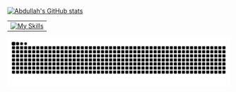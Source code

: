 [![Abdullah's GitHub stats](https://github-readme-stats.vercel.app/api?username=abdulahmd&theme=blue_navy)](https://github.com/abdulahmd/github-readme-stats)
<table>
    <td>
      <a href="https://skillicons.dev">
        <img src="https://skillicons.dev/icons?i=vscode,anaconda,java,python,pytorch,matlab,notion,opencv,unity,blender&perline=5" alt="My Skills">
      </a>
    </td>
</table>
<picture>
  <source media="(prefers-color-scheme: dark)" srcset="https://raw.githubusercontent.com/abdulahmd/abdulahmd/output/github-contribution-grid-snake-dark.svg">
  <source media="(prefers-color-scheme: light)" srcset="https://raw.githubusercontent.com/abdulahmd/abdulahmd/output/github-contribution-grid-snake.svg">
  <img alt="github contribution grid snake animation" src="https://raw.githubusercontent.com/abdulahmd/abdulahmd/output/github-contribution-grid-snake.svg">
</picture>
